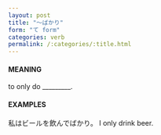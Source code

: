 ```yaml
---
layout: post
title: "〜ばかり"
form: "て form"
categories: verb
permalink: /:categories/:title.html
---
```


#### MEANING

to only do _________.

#### EXAMPLES

私はビールを飲んでばかり。
I only drink beer.
